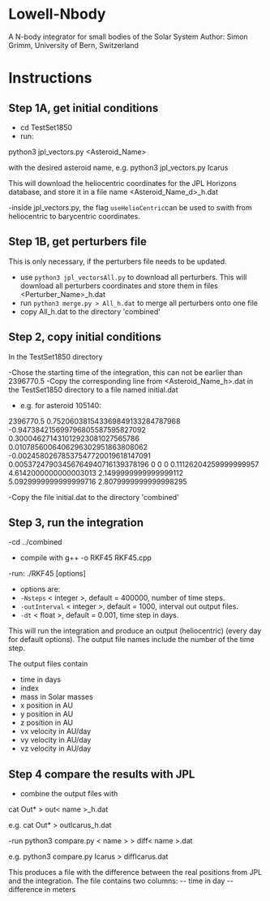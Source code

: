 # Lowell-Nbody

A N-body integrator for small bodies of the Solar System
Author: Simon Grimm, University of Bern, Switzerland


# Instructions #

## Step 1A, get initial conditions ##

- cd TestSet1850
- run:

python3 jpl_vectors.py <Asteroid_Name>

with the desired asteroid name, e.g. python3 jpl_vectors.py Icarus

This will download the heliocentric coordinates for the JPL Horizons database,
and store it in a file name <Asteroid_Name_d>_h.dat 

-inside jpl_vectors.py, the flag `useHelioCentric`can be used to swith from heliocentric to barycentric coordinates.

## Step 1B, get perturbers file ##
This is only necessary, if the perturbers file needs to be updated.

- use `python3 jpl_vectorsAll.py` to download all perturbers.
  This will download all perturbers coordinates and store them in files <Perturber_Name>_h.dat
- run `python3 merge.py > All_h.dat` to merge all perturbers onto one file
- copy All_h.dat to the directory 'combined'


## Step 2, copy initial conditions ##
In the TestSet1850 directory

-Chose the starting time of the integration, this can not be earlier than 2396770.5
-Copy the corresponding line from <Asteroid_Name_h>.dat in the TestSet1850 directory to a file named initial.dat
- e.g. for asteroid 105140:

2396770.5 0.752060381543369849133284787968 -0.947384215699796805587595827092 0.300046271431012923081027565786 0.0107856006406296302951863808062 -0.00245802678537547720019618147091 0.00537247903456764940716139378196 0 0 0 0.11126204259999999957 4.6142000000000003013 2.1499999999999999112 5.0929999999999999716 2.8079999999999998295


-Copy the file initial.dat to the directory 'combined'

## Step 3, run the integration ##

-cd ../combined

- compile with g++ -o RKF45 RKF45.cpp

-run: ./RKF45 [options]
- options are:
- `-Nsteps` < integer >, default = 400000, number of time steps.
- `-outInterval` < integer >, default = 1000, interval out output files.
- `-dt` < float >, default = 0.001, time step in days.

This will run the integration and produce an output (heliocentric) (every day for default options). The output file names include the number of the time step. 

The output files contain 
- time in days
- index
- mass in Solar masses
- x position in AU
- y position in AU
- z position in AU
- vx velocity in AU/day
- vy velocity in AU/day
- vz velocity in AU/day

## Step 4 compare the results with JPL ##
- combine the output files with

cat Out* > out< name >_h.dat

e.g. cat Out* > outIcarus_h.dat

-run python3 compare.py < name > > diff< name >.dat

e.g. python3 compare.py Icarus > diffIcarus.dat

This produces a file with the difference between the real positions from JPL and the integration.
The file contains two columns:
-- time in day
-- difference in meters

